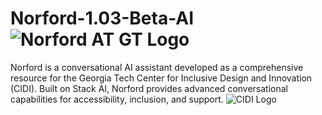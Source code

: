 # Norford-1.03-Beta-AI ![Norford AT GT Logo](https://upload.wikimedia.org/wikipedia/en/6/6c/Georgia_Tech%27s_Buzz_logo.svg)
Norford is a conversational AI assistant developed as a comprehensive resource for the Georgia Tech Center for Inclusive Design and Innovation (CIDI). Built on Stack AI, Norford provides advanced conversational capabilities for accessibility, inclusion, and support.
![CIDI Logo](https://higherlogicdownload.s3.amazonaws.com/AHEAD/38b602f4-ec53-451c-9be0-5c0bf5d27c0a/UploadedImages/CONFERNCES/2021_AHEAD/2021_Exhibit_Logos/Center-Inclusive-Design-Innovation-Black_HQ.png)

